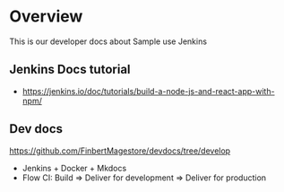 # Overview
This is our developer docs about Sample use Jenkins

## Jenkins Docs tutorial
- https://jenkins.io/doc/tutorials/build-a-node-js-and-react-app-with-npm/

## Dev docs
https://github.com/FinbertMagestore/devdocs/tree/develop

- Jenkins + Docker + Mkdocs
- Flow CI: Build => Deliver for development => Deliver for production